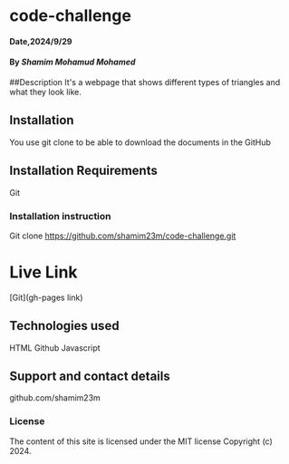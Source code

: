 # code-challenge
#### Date,2024/9/29
#### By *Shamim Mohamud Mohamed*
##Description
It's a webpage that shows different types of triangles and what they look like.

## Installation
You use git clone to be able to download the documents in the GitHub

## Installation Requirements
Git

### Installation instruction

Git clone https://github.com/shamim23m/code-challenge.git



# Live Link
[Git](gh-pages link)

## Technologies used
HTML
Github
Javascript

## Support and contact details
github.com/shamim23m

### License
The content of this site is licensed under the MIT license
Copyright (c) 2024.


